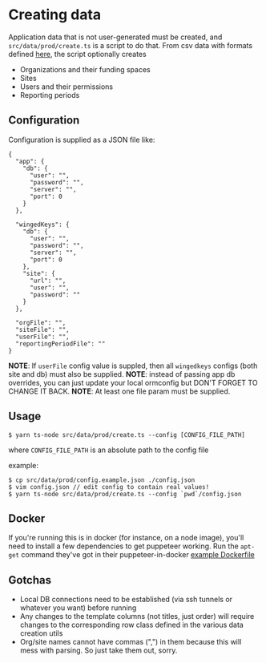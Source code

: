 # Creating data
Application data that is not user-generated must be created, and `src/data/prod/create.ts` is a script to do that.
From csv data with formats defined [here](https://docs.google.com/spreadsheets/d/1H7Q5sPkcGqgdZdqzJpH2f-PluQgEfLZ6Dxy4xmIQTZ4/edit#gid=664790308), the script optionally creates
- Organizations and their funding spaces
- Sites
- Users and their permissions
- Reporting periods

## Configuration
Configuration is supplied as a JSON file like:
```
{
  "app": {
    "db": {
      "user": "",
      "password": "",
      "server": "",
      "port": 0
    }
  },

  "wingedKeys": {
    "db": {
      "user": "",
      "password": "",
      "server": "",
      "port": 0
    },
    "site": {
      "url": "",
      "user": "",
      "password": ""
    }
  },

  "orgFile": "",
  "siteFile": "",
  "userFile": "",
  "reportingPeriodFile": ""
}
```
**NOTE**: If `userFile` config value is suppled, then all `wingedkeys` configs (both site and db) must also be supplied.
**NOTE**: instead of passing app db overrides, you can just update your local ormconfig but DON'T FORGET TO CHANGE IT BACK.
**NOTE**: At least one file param must be supplied.

## Usage
```
$ yarn ts-node src/data/prod/create.ts --config [CONFIG_FILE_PATH]
```
where `CONFIG_FILE_PATH` is an absolute path to the config file

example:
```
$ cp src/data/prod/config.example.json ./config.json
$ vim config.json // edit config to contain real values!
$ yarn ts-node src/data/prod/create.ts --config `pwd`/config.json
```

## Docker
If you're running this is in docker (for instance, on a node image), you'll need to install a few dependencies to get puppeteer working.
Run the `apt-get` command they've got in their puppeteer-in-docker [example Dockerfile](https://github.com/puppeteer/puppeteer/blob/main/docs/troubleshooting.md#running-puppeteer-in-docker)

## Gotchas
- Local DB connections need to be established (via ssh tunnels or whatever you want) before running
- Any changes to the template columns (not titles, just order) will require changes to the corresponding row class defined in the various data creation utils
- Org/site names cannot have commas (",") in them because this will mess with parsing. So just take them out, sorry.
